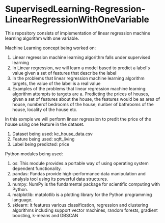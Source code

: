 # SupervisedLearning-Regression-LinearRegressionWithOneVariable
This repository consists of implementation of linear regression machine learning algorithm with one variable.

Machine Learning concept being worked on:

1. Linear regression machine learning algorithm falls under supervised learning
2. In Linear regression, we will learn a model based to predict a label's value given a set of features that describe the label
3. In the problems that linear regression machine learning algorithm targets, the value of the label is a real value
4. Examples of the problems that linear regression machine learning algorithm attempts to targets are
   a. Predicting the prices of houses, given a set of features about the house, the features would be as area of house, numberof bedrooms of the house, nunber of bathrooms of the house, locality of the house etc.

In this exmple we will perform linear regression to predit the price of the house using one feature in the dataset.

1. Dataset being used: kc_house_data.csv
2. Feature being used: sqft_living
3. Label being predicted: price

Python modules being used: 

1. os: This module provides a portable way of using operating system dependent functionality.
2. pandas: Pandas provide high-performance data manipulation and analysis tool using its powerful data structures.
3. numpy: NumPy is the fundamental package for scientific computing with Python.
4. matplotlib: matplotlib is a plotting library for the Python programming language.
5. sklearn: It features various classification, regression and clustering algorithms including support vector machines, random forests, gradient boosting, k-means and DBSCAN
